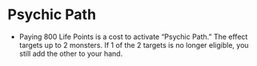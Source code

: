 # Psychic Path

*   Paying 800 Life Points is a cost to activate “Psychic Path.” The effect targets up to 2 monsters. If 1 of the 2 targets is no longer eligible, you still add the other to your hand.
